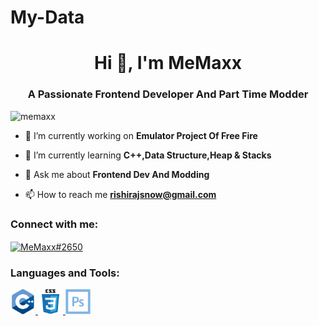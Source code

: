 # My-Data

<h1 align="center">Hi 👋, I'm MeMaxx</h1>
<h3 align="center">A Passionate Frontend Developer And Part Time Modder</h3>

<p align="left"> <img src="https://komarev.com/ghpvc/?username=memaxx&label=Viewers&color=ff0000&style=flat-square" alt="memaxx" /> </p>

- 🔭 I’m currently working on **Emulator Project Of Free Fire**

- 🌱 I’m currently learning **C++,Data Structure,Heap & Stacks**

- 💬 Ask me about **Frontend Dev And Modding**

- 📫 How to reach me **rishirajsnow@gmail.com**

<h3 align="left">Connect with me:</h3>
<p align="left">
<a href="https://discord.gg/MeMaxx#2650" target="blank"><img align="center" src="https://raw.githubusercontent.com/rahuldkjain/github-profile-readme-generator/master/src/images/icons/Social/discord.svg" alt="MeMaxx#2650" height="30" width="40" /></a>
</p>

<h3 align="left">Languages and Tools:</h3>
<p align="left"> <a href="https://www.w3schools.com/cpp/" target="_blank" rel="noreferrer"> <img src="https://raw.githubusercontent.com/devicons/devicon/master/icons/cplusplus/cplusplus-original.svg" alt="cplusplus" width="40" height="40"/> </a> <a href="https://www.w3schools.com/css/" target="_blank" rel="noreferrer"> <img src="https://raw.githubusercontent.com/devicons/devicon/master/icons/css3/css3-original-wordmark.svg" alt="css3" width="40" height="40"/> </a> <a href="https://www.photoshop.com/en" target="_blank" rel="noreferrer"> <img src="https://raw.githubusercontent.com/devicons/devicon/master/icons/photoshop/photoshop-line.svg" alt="photoshop" width="40" height="40"/> </a> </p>


